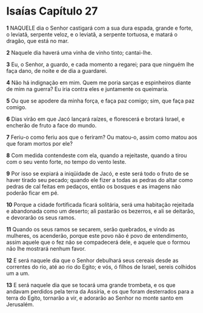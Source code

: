 # Isaías Capítulo 27

**1** 	NAQUELE dia o Senhor castigará com a sua dura espada, grande e forte, o leviatã, serpente veloz, e o leviatã, a serpente tortuosa, e matará o dragão, que está no mar.

**2** 	Naquele dia haverá uma vinha de vinho tinto; cantai-lhe.

**3** 	Eu, o Senhor, a guardo, e cada momento a regarei; para que ninguém lhe faça dano, de noite e de dia a guardarei.

**4** 	Não há indignação em mim. Quem me poria sarças e espinheiros diante de mim na guerra? Eu iria contra eles e juntamente os queimaria.

**5** 	Ou que se apodere da minha força, e faça paz comigo; sim, que faça paz comigo.

**6** 	Dias virão em que Jacó lançará raízes, e florescerá e brotará Israel, e encherão de fruto a face do mundo.

**7** 	Feriu-o como feriu aos que o feriram? Ou matou-o, assim como matou aos que foram mortos por ele?

**8** 	Com medida contendeste com ela, quando a rejeitaste, quando a tirou com o seu vento forte, no tempo do vento leste.

**9** 	Por isso se expiará a iniqüidade de Jacó, e este será todo o fruto de se haver tirado seu pecado; quando ele fizer a todas as pedras do altar como pedras de cal feitas em pedaços, então os bosques e as imagens não poderão ficar em pé.

**10** 	Porque a cidade fortificada ficará solitária, será uma habitação rejeitada e abandonada como um deserto; ali pastarão os bezerros, e ali se deitarão, e devorarão os seus ramos.

**11** 	Quando os seus ramos se secarem, serão quebrados, e vindo as mulheres, os acenderão, porque este povo não é povo de entendimento, assim aquele que o fez não se compadecerá dele, e aquele que o formou não lhe mostrará nenhum favor.

**12** 	E será naquele dia que o Senhor debulhará seus cereais desde as correntes do rio, até ao rio do Egito; e vós, ó filhos de Israel, sereis colhidos um a um.

**13** 	E será naquele dia que se tocará uma grande trombeta, e os que andavam perdidos pela terra da Assíria, e os que foram desterrados para a terra do Egito, tornarão a vir, e adorarão ao Senhor no monte santo em Jerusalém.

